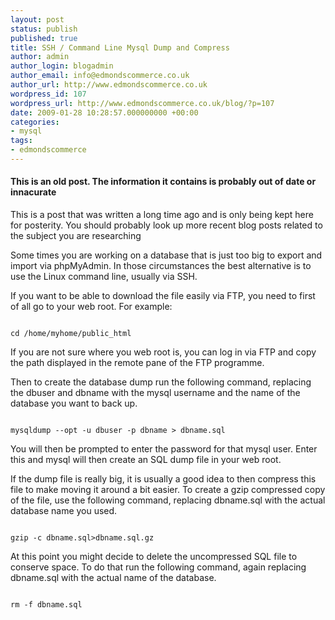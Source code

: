```yaml
---
layout: post
status: publish
published: true
title: SSH / Command Line Mysql Dump and Compress
author: admin
author_login: blogadmin
author_email: info@edmondscommerce.co.uk
author_url: http://www.edmondscommerce.co.uk
wordpress_id: 107
wordpress_url: http://www.edmondscommerce.co.uk/blog/?p=107
date: 2009-01-28 10:28:57.000000000 +00:00
categories:
- mysql
tags:
- edmondscommerce
---
```

<div class="oldpost"><h4>This is an old post. The information it contains is probably out of date or innacurate</h4>
<p>
This is a post that was written a long time ago and is only being kept here for posterity.
You should probably look up more recent blog posts related to the subject you are researching
</p>
</div>
Some times you are working on a database that is just too big to export and import via phpMyAdmin. In those circumstances the best alternative is to use the Linux command line, usually via SSH.

If you want to be able to download the file easily via FTP, you need to first of all go to your web root. For example:
```

cd /home/myhome/public_html

```
If you are not sure where you web root is, you can log in via FTP and copy the path displayed in the remote pane of the FTP programme.

Then to create the database dump run the following command, replacing the dbuser and dbname with the mysql username and the name of the database you want to back up.
```

mysqldump --opt -u dbuser -p dbname > dbname.sql

```

You will then be prompted to enter the password for that mysql user. Enter this and mysql will then create an SQL dump file in your web root. 

If the dump file is really big, it is usually a good idea to then compress this file to make moving it around a bit easier. To create a gzip compressed copy of the file, use the following command, replacing dbname.sql with the actual database name you used.
```

gzip -c dbname.sql>dbname.sql.gz

```

At this point you might decide to delete the uncompressed SQL file to conserve space. To do that run the following command, again replacing dbname.sql with the actual name of the database.
```

rm -f dbname.sql

```
